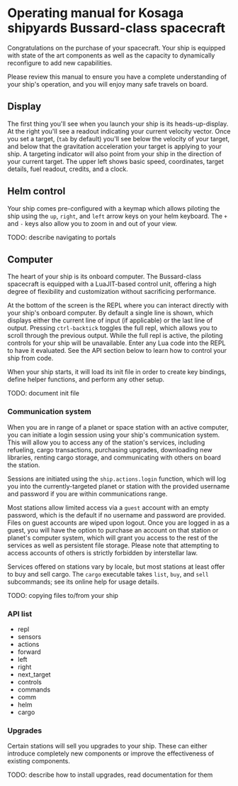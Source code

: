 # Operating manual for Kosaga shipyards Bussard-class spacecraft

Congratulations on the purchase of your spacecraft. Your ship is
equipped with state of the art components as well as the capacity to
dynamically reconfigure to add new capabilities.

Please review this manual to ensure you have a complete understanding
of your ship's operation, and you will enjoy many safe travels on board.

## Display

The first thing you'll see when you launch your ship is its
heads-up-display. At the right you'll see a readout indicating your
current velocity vector. Once you set a target, (`tab` by default)
you'll see below the velocity of your target, and below that the
gravitation acceleration your target is applying to your ship. A
targeting indicator will also point from your ship in the direction of
your current target. The upper left shows basic speed, coordinates,
target details, fuel readout, credits, and a clock.

## Helm control

Your ship comes pre-configured with a keymap which allows piloting the
ship using the `up`, `right`, and `left` arrow keys on your helm
keyboard. The `+` and `-` keys also allow you to zoom in and out of
your view.

TODO: describe navigating to portals

## Computer

The heart of your ship is its onboard computer. The Bussard-class
spacecraft is equipped with a LuaJIT-based control unit, offering a
high degree of flexibility and customization without sacrificing
performance.

At the bottom of the screen is the REPL where you can interact directly
with your ship's onboard computer. By default a single line is shown,
which displays either the current line of input (if applicable) or the
last line of output. Pressing `ctrl-backtick` toggles the full
repl, which allows you to scroll through the previous output. While
the full repl is active, the piloting controls for your ship will be
unavailable. Enter any Lua code into the REPL to have it
evaluated. See the API section below to learn how to control your ship
from code.

When your ship starts, it will load its init file in order to create
key bindings, define helper functions, and perform any other setup.

TODO: document init file

### Communication system

When you are in range of a planet or space station with an active
computer, you can initiate a login session using your ship's
communication system. This will allow you to access any of the
station's services, including refueling, cargo transactions,
purchasing upgrades, downloading new libraries, renting cargo storage,
and communicating with others on board the station.

Sessions are initiated using the `ship.actions.login` function, which
will log you into the currently-targeted planet or station with the
provided username and password if you are within communications range.

Most stations allow limited access via a `guest` account with an empty
password, which is the default if no username and password are
provided. Files on guest accounts are wiped upon logout. Once you are
logged in as a guest, you will have the option to purchase an account
on that station or planet's computer system, which will grant you
access to the rest of the services as well as persistent file
storage. Please note that attempting to access accounts of others is
strictly forbidden by interstellar law.

Services offered on stations vary by locale, but most stations at
least offer to buy and sell cargo. The `cargo` executable takes
`list`, `buy`, and `sell` subcommands; see its online help for usage
details.

TODO: copying files to/from your ship

### API list

* repl
* sensors
* actions
 * forward
 * left
 * right
 * next_target
* controls
* commands
* comm
* helm
* cargo

### Upgrades

Certain stations will sell you upgrades to your ship. These can either
introduce completely new components or improve the effectiveness of
existing components.

TODO: describe how to install upgrades, read documentation for them
